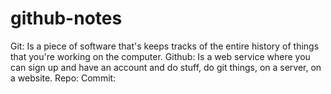 # github-notes
Git: Is a piece of software that's keeps tracks of the entire history of things that you're working on the computer.
Github: Is a web service where you can sign up and have an account and do stuff, do git things, on a server, on a website.
Repo:
Commit:
